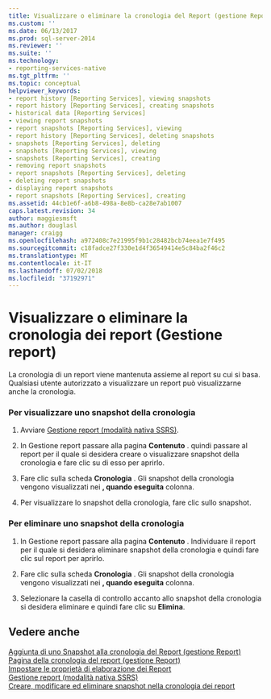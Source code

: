 ```yaml
---
title: Visualizzare o eliminare la cronologia del Report (gestione Report) | Microsoft Docs
ms.custom: ''
ms.date: 06/13/2017
ms.prod: sql-server-2014
ms.reviewer: ''
ms.suite: ''
ms.technology:
- reporting-services-native
ms.tgt_pltfrm: ''
ms.topic: conceptual
helpviewer_keywords:
- report history [Reporting Services], viewing snapshots
- report history [Reporting Services], creating snapshots
- historical data [Reporting Services]
- viewing report snapshots
- report snapshots [Reporting Services], viewing
- report history [Reporting Services], deleting snapshots
- snapshots [Reporting Services], deleting
- snapshots [Reporting Services], viewing
- snapshots [Reporting Services], creating
- removing report snapshots
- report snapshots [Reporting Services], deleting
- deleting report snapshots
- displaying report snapshots
- report snapshots [Reporting Services], creating
ms.assetid: 44cb1e6f-a6b8-498a-8e8b-ca28e7ab1007
caps.latest.revision: 34
author: maggiesmsft
ms.author: douglasl
manager: craigg
ms.openlocfilehash: a972408c7e21995f9b1c28482bcb74eea1e7f495
ms.sourcegitcommit: c18fadce27f330e1d4f36549414e5c84ba2f46c2
ms.translationtype: MT
ms.contentlocale: it-IT
ms.lasthandoff: 07/02/2018
ms.locfileid: "37192971"
---
```

# <a name="view-or-delete-report-history-report-manager"></a>Visualizzare o eliminare la cronologia dei report (Gestione report)
  La cronologia di un report viene mantenuta assieme al report su cui si basa. Qualsiasi utente autorizzato a visualizzare un report può visualizzarne anche la cronologia.  
  
### <a name="to-view-a-history-snapshot"></a>Per visualizzare uno snapshot della cronologia  
  
1.  Avviare [Gestione report &#40;modalità nativa SSRS&#41;](../../2014/reporting-services/report-manager-ssrs-native-mode.md).  
  
2.  In Gestione report passare alla pagina **Contenuto** . quindi passare al report per il quale si desidera creare o visualizzare snapshot della cronologia e fare clic su di esso per aprirlo.  
  
3.  Fare clic sulla scheda **Cronologia** . Gli snapshot della cronologia vengono visualizzati nei **, quando eseguita** colonna.  
  
4.  Per visualizzare lo snapshot della cronologia, fare clic sullo snapshot.  
  
### <a name="to-delete-a-history-snapshot"></a>Per eliminare uno snapshot della cronologia  
  
1.  In Gestione report passare alla pagina **Contenuto** . Individuare il report per il quale si desidera eliminare snapshot della cronologia e quindi fare clic sul report per aprirlo.  
  
2.  Fare clic sulla scheda **Cronologia** . Gli snapshot della cronologia vengono visualizzati nei **, quando eseguita** colonna.  
  
3.  Selezionare la casella di controllo accanto allo snapshot della cronologia si desidera eliminare e quindi fare clic su **Elimina**.  
  
## <a name="see-also"></a>Vedere anche  
 [Aggiunta di uno Snapshot alla cronologia del Report &#40;gestione Report&#41;](report-server/add-a-snapshot-to-report-history-report-manager.md)   
 [Pagina della cronologia del report &#40;gestione Report&#41;](../../2014/reporting-services/report-history-page-report-manager.md)   
 [Impostare le proprietà di elaborazione dei Report](report-server/set-report-processing-properties.md)   
 [Gestione report &#40;modalità nativa SSRS&#41;](../../2014/reporting-services/report-manager-ssrs-native-mode.md)   
 [Creare, modificare ed eliminare snapshot nella cronologia dei report](report-server/create-modify-and-delete-snapshots-in-report-history.md)  
  
  
